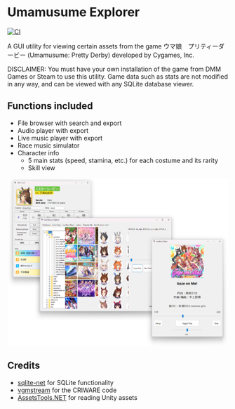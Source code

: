 # Umamusume Explorer
[![CI](https://github.com/MarshmallowAndroid/UmamusumeExplorer/actions/workflows/build.yml/badge.svg?branch=master)](https://github.com/MarshmallowAndroid/UmamusumeExplorer/actions/workflows/build.yml)

A GUI utility for viewing certain assets from the game ウマ娘　プリティーダービー (Umamusume: Pretty Derby) developed by Cygames, Inc.

DISCLAIMER: You must have your own installation of the game from DMM Games or Steam to use this utility.
Game data such as stats are not modified in any way, and can be viewed with any SQLite database viewer.

## Functions included

* File browser with search and export
* Audio player with export
* Live music player with export
* Race music simulator
* Character info
    * 5 main stats (speed, stamina, etc.) for each costume and its rarity
    * Skill view

![Screenshot](Docs/Images/window.png)

## Credits

* [sqlite-net](https://github.com/praeclarum/sqlite-net) for SQLite functionality
* [vgmstream](https://github.com/vgmstream/vgmstream) for the CRIWARE code
* [AssetsTools.NET](https://github.com/nesrak1/AssetsTools.NET) for reading Unity assets

